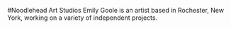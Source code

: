 #Noodlehead Art Studios
Emily Goole is an artist based in Rochester, New York, working on a variety of independent projects.
